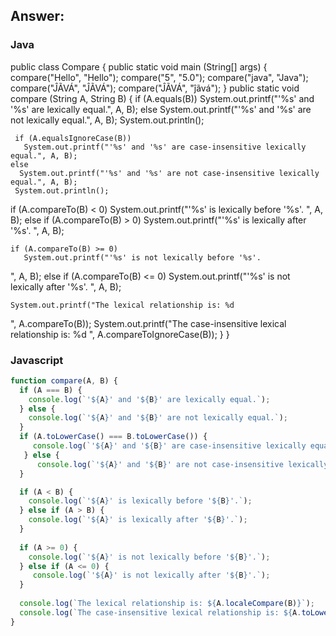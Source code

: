 ## Answer:
### Java

public class Compare {
  public static void main (String[] args) {
     compare("Hello", "Hello");
     compare("5", "5.0");
     compare("java", "Java");
     compare("ĴÃVÁ", "ĴÃVÁ");
     compare("ĴÃVÁ", "ĵãvá");
   }
  public static void compare (String A, String B) {
    if (A.equals(B))
      System.out.printf("'%s' and '%s' are lexically equal.", A, B);
    else
       System.out.printf("'%s' and '%s' are not lexically equal.", A, B);
     System.out.println();
 
     if (A.equalsIgnoreCase(B))
       System.out.printf("'%s' and '%s' are case-insensitive lexically equal.", A, B);
    else
      System.out.printf("'%s' and '%s' are not case-insensitive lexically equal.", A, B);
     System.out.println();
 
   if (A.compareTo(B) < 0)
       System.out.printf("'%s' is lexically before '%s'.
", A, B);
    else if (A.compareTo(B) > 0)
      System.out.printf("'%s' is lexically after '%s'.
", A, B);
 
    if (A.compareTo(B) >= 0)
       System.out.printf("'%s' is not lexically before '%s'.
", A, B);
     else if (A.compareTo(B) <= 0)
      System.out.printf("'%s' is not lexically after '%s'.
", A, B);
 
    System.out.printf("The lexical relationship is: %d
", A.compareTo(B));
     System.out.printf("The case-insensitive lexical relationship is: %d
", A.compareToIgnoreCase(B));
   }
}

### Javascript
```javascript
function compare(A, B) {
  if (A === B) {
    console.log(`'${A}' and '${B}' are lexically equal.`);
  } else {
    console.log(`'${A}' and '${B}' are not lexically equal.`);
  }
  if (A.toLowerCase() === B.toLowerCase()) {
     console.log(`'${A}' and '${B}' are case-insensitive lexically equal.`);
   } else {
      console.log(`'${A}' and '${B}' are not case-insensitive lexically equal.`);
  }

  if (A < B) {
    console.log(`'${A}' is lexically before '${B}'.`);
  } else if (A > B) {
    console.log(`'${A}' is lexically after '${B}'.`);
  }
  
  if (A >= 0) {
    console.log(`'${A}' is not lexically before '${B}'.`);
  } else if (A <= 0) {
     console.log(`'${A}' is not lexically after '${B}'.`);
  }
  
  console.log(`The lexical relationship is: ${A.localeCompare(B)}`);
  console.log(`The case-insensitive lexical relationship is: ${A.toLowerCase().localeCompare(B.toLowerCase())}`);
}
```
